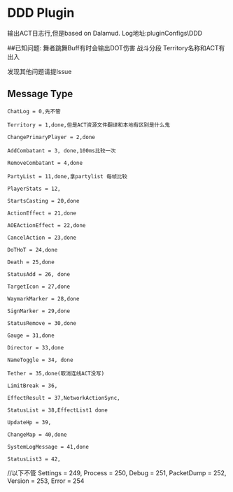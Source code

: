 # DDD Plugin

输出ACT日志行,但是based on Dalamud.
Log地址:pluginConfigs\DDD

##已知问题:
    舞者跳舞Buff有时会输出DOT伤害
    战斗分段
    Territory名称和ACT有出入

发现其他问题请提Issue

## Message Type

    ChatLog = 0,先不管
    
    Territory = 1,done,但是ACT资源文件翻译和本地有区别是什么鬼
    
    ChangePrimaryPlayer = 2,done
    
    AddCombatant = 3, done,100ms比较一次
    
    RemoveCombatant = 4,done
    
    PartyList = 11,done,拿partylist 每帧比较
    
    PlayerStats = 12,
    
    StartsCasting = 20,done
    
    ActionEffect = 21,done
    
    AOEActionEffect = 22,done
    
    CancelAction = 23,done
    
    DoTHoT = 24,done
    
    Death = 25,done
    
    StatusAdd = 26, done
    
    TargetIcon = 27,done
    
    WaymarkMarker = 28,done
    
    SignMarker = 29,done
    
    StatusRemove = 30,done
    
    Gauge = 31,done
    
    Director = 33,done
    
    NameToggle = 34, done
    
    Tether = 35,done(取消连线ACT没写)
    
    LimitBreak = 36, 
    
    EffectResult = 37,NetworkActionSync,
    
    StatusList = 38,EffectList1 done
    
    UpdateHp = 39, 
    
    ChangeMap = 40,done
    
    SystemLogMessage = 41,done
    
    StatusList3 = 42,
//以下不管
    Settings = 249,
    Process = 250,
    Debug = 251,
    PacketDump = 252,
    Version = 253,
    Error = 254
